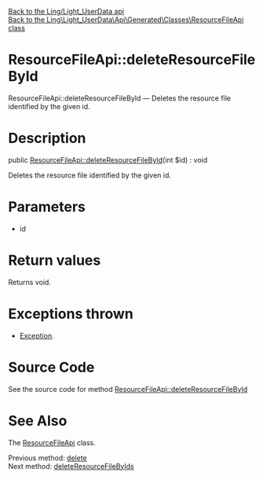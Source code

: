 [Back to the Ling/Light_UserData api](https://github.com/lingtalfi/Light_UserData/blob/master/doc/api/Ling/Light_UserData.md)<br>
[Back to the Ling\Light_UserData\Api\Generated\Classes\ResourceFileApi class](https://github.com/lingtalfi/Light_UserData/blob/master/doc/api/Ling/Light_UserData/Api/Generated/Classes/ResourceFileApi.md)


ResourceFileApi::deleteResourceFileById
================



ResourceFileApi::deleteResourceFileById — Deletes the resource file identified by the given id.




Description
================


public [ResourceFileApi::deleteResourceFileById](https://github.com/lingtalfi/Light_UserData/blob/master/doc/api/Ling/Light_UserData/Api/Generated/Classes/ResourceFileApi/deleteResourceFileById.md)(int $id) : void




Deletes the resource file identified by the given id.




Parameters
================


- id

    


Return values
================

Returns void.


Exceptions thrown
================

- [Exception](http://php.net/manual/en/class.exception.php).&nbsp;







Source Code
===========
See the source code for method [ResourceFileApi::deleteResourceFileById](https://github.com/lingtalfi/Light_UserData/blob/master/Api/Generated/Classes/ResourceFileApi.php#L286-L292)


See Also
================

The [ResourceFileApi](https://github.com/lingtalfi/Light_UserData/blob/master/doc/api/Ling/Light_UserData/Api/Generated/Classes/ResourceFileApi.md) class.

Previous method: [delete](https://github.com/lingtalfi/Light_UserData/blob/master/doc/api/Ling/Light_UserData/Api/Generated/Classes/ResourceFileApi/delete.md)<br>Next method: [deleteResourceFileByIds](https://github.com/lingtalfi/Light_UserData/blob/master/doc/api/Ling/Light_UserData/Api/Generated/Classes/ResourceFileApi/deleteResourceFileByIds.md)<br>

